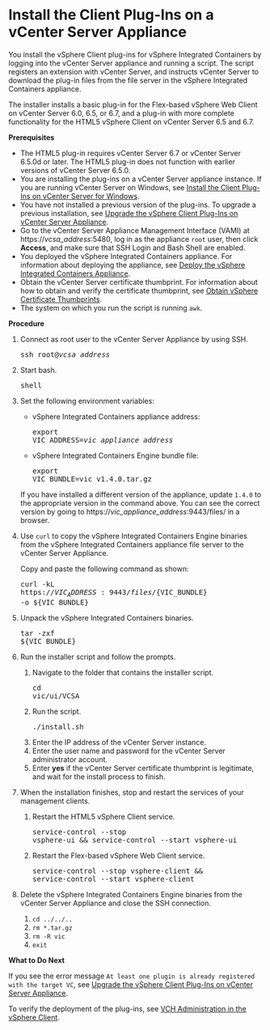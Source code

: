 # Install the Client Plug-Ins on a vCenter Server Appliance #

You install the vSphere Client plug-ins for vSphere Integrated Containers by logging into the vCenter Server appliance and running a script.  The script registers an extension with vCenter Server, and instructs vCenter Server to download the plug-in files from the file server in the vSphere Integrated Containers appliance.

The installer installs a basic plug-in for the Flex-based vSphere Web Client on vCenter Server 6.0, 6.5, or 6.7, and a plug-in with more complete functionality for the HTML5 vSphere Client on vCenter Server 6.5 and 6.7.

**Prerequisites**

- The HTML5 plug-in requires vCenter Server 6.7 or vCenter Server 6.5.0d or later. The HTML5 plug-in does not function with earlier versions of vCenter Server 6.5.0.
- You are installing the plug-ins on a vCenter Server appliance instance. If you are running vCenter Server on Windows, see [Install the Client Plug-Ins on vCenter Server for Windows](plugins_vc_windows.md).
- You have not installed a previous version of the plug-ins. To upgrade a previous installation, see [Upgrade the vSphere Client Plug-Ins on vCenter Server Appliance](upgrade_h5_plugin_vcsa.md).
- Go to the vCenter Server Appliance Management Interface (VAMI) at https://<i>vcsa_address</i>:5480, log in as the appliance `root` user, then click **Access**, and make sure that SSH Login and Bash Shell are enabled.
- You deployed the vSphere Integrated Containers appliance. For information about deploying the appliance, see [Deploy the vSphere Integrated Containers Appliance](deploy_vic_appliance.md).
- Obtain the vCenter Server certificate thumbprint. For information about how to obtain and verify the certificate thumbprint, see [Obtain vSphere Certificate Thumbprints](obtain_thumbprint.md).
- The system on which you run the script is running `awk`.

**Procedure**

1. Connect as root user to the vCenter Server Appliance by using SSH.<pre>ssh root@<i>vcsa_address</i></pre>
4. Start bash.<pre>shell</i></pre>
5. Set the following environment variables:

    - vSphere Integrated Containers appliance address:<pre>export VIC_ADDRESS=<i>vic_appliance_address</i></pre>
    - vSphere Integrated Containers Engine bundle file:<pre>export VIC_BUNDLE=vic_v1.4.0.tar.gz</pre>

    If you have installed a different version of the appliance, update `1.4.0` to the appropriate version in the command above. You can see the correct version by going to https://<i>vic_appliance_address</i>:9443/files/ in a browser.
5. Use `curl` to copy the vSphere Integrated Containers Engine binaries from the vSphere Integrated Containers appliance file server to the vCenter Server Appliance.

    Copy and paste the following command as shown:<pre>curl -kL https://${VIC_ADDRESS}:9443/files/${VIC_BUNDLE} -o ${VIC_BUNDLE}</pre>
5. Unpack the vSphere Integrated Containers binaries.<pre>tar -zxf ${VIC_BUNDLE}</pre>
9. Run the installer script and follow the prompts.
	1. Navigate to the folder that contains the installer script.<pre>cd vic/ui/VCSA</pre>
	2. Run the script.<pre>./install.sh</pre>
	2. Enter the IP address of the vCenter Server instance.
	1. Enter the user name and password for the vCenter Server administrator account.
	2. Enter **yes** if the vCenter Server certificate thumbprint is legitimate, and wait for the install process to finish. 
10. When the installation finishes, stop and restart the services of your management clients.
	1. Restart the HTML5 vSphere Client service.<pre>service-control --stop vsphere-ui && service-control --start vsphere-ui</pre>
	2. Restart the Flex-based vSphere Web Client service.<pre>service-control --stop vsphere-client && service-control --start vsphere-client</pre>
11. Delete the vSphere Integrated Containers Engine binaries from the vCenter Server Appliance and close the SSH connection.
	1. `cd ../../..`
	2. `rm *.tar.gz`
	3. `rm -R vic`
	4. `exit`

**What to Do Next**

If you see the error message `At least one plugin is already registered with the target VC`, see [Upgrade the vSphere Client Plug-Ins on vCenter Server Appliance](upgrade_h5_plugin_vcsa.md). 

To verify the deployment of the plug-ins, see [VCH Administration in the vSphere Client](vch_admin_client.md).
